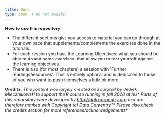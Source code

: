 ```yaml
---
title: Docs
type: book  # Do not modify.
---
```

**How to use this repository**
* The different sections give you access to material you can go through at your own pace that supplements/complements the exercises done in the tutorials.
* For each session you have the Learning Objectives: what you should be able to do and some exercises: that allow you to test yourself against the learning objectives.
* There is also (for most chapters) a session with 'Further readings/resources'. That is entirely optional and is dedicated to those of you who want to push themselves a little bit more. 

**Credits:**
*This content was largely created and curated by Jedrek Miecznikowski to support the R course running in fall 2020 at AU**
*Parts of this reporsitory were developed by http://datacarpentry.org and are therefore marked with Copyright (c) Data Carpentry"**
*Please also check the credits section for more references/acknolwedgements**


